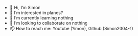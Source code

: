 - 👋 Hi, I’m Simon
- 👀 I’m interested in planes?
- 🌱 I’m currently learning nothing
- 💞️ I’m looking to collaborate on nothing
- 📫 How to reach me: Youtube (?imon), Github (Simon2004-1)
